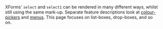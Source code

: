 XForms' `select` and `select1` can be rendered in many different ways, whilst still using the same mark-up. Separate feature descriptions look at [colour-pickers](FeatureColourControl.md) and [menus](FeatureMenus.md). This page focuses on list-boxes, drop-boxes, and so on.